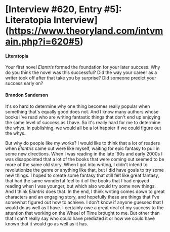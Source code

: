 # [Interview #620, Entry #5]: Literatopia Interview](https://www.theoryland.com/intvmain.php?i=620#5)

#### Literatopia

Your first novel
*Elantris*
formed the foundation for your later success. Why do you think the novel was this successful? Did the way your career as a writer took off after that take you by surprise? Did someone predict your success early on?

#### Brandon Sanderson

It's so hard to determine why one thing becomes really popular when something that's equally good does not. And I know many authors whose books I've read who are writing fantastic things that don't end up enjoying the same level of success as I have. So it's really hard for me to determine the whys. In publishing, we would all be a lot happier if we could figure out the whys.

But why do people like my works? I would like to think that a lot of readers when
*Elantris*
came out were like myself, waiting for epic fantasy to pull in some new directions. When I was reading in the late '90s and early 2000s I was disappointed that a lot of the books that were coming out seemed to be more of the same old story. When I got into writing, I didn't intend to revolutionize the genre or anything like that, but I did have goals to try some new things. I hoped to create some fantasy that still felt like great fantasy, that had the same wonderful feel to it of the books that I had enjoyed reading when I was younger, but which also would try some new things. And I think
*Elantris*
does that. In the end, I think writing comes down to great characters and an engaging story, and hopefully these are things that I've somewhat figured out how to achieve. I don't know if anyone guessed that I would do as well as I have. I certainly owe a great deal of my success to the attention that working on the Wheel of Time brought to me. But other than that I can't really say who could have predicted it or how we could have known that it would go as well as it has.

